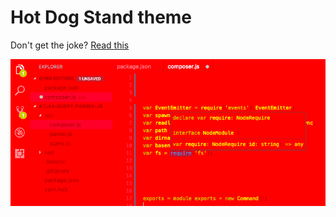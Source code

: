 # Hot Dog Stand theme

Don't get the joke?  [Read this](https://blog.codinghorror.com/a-tribute-to-the-windows-31-hot-dog-stand-color-scheme/)

![Hot Dog Stand theme in action](./theme.png)